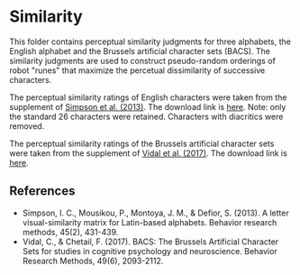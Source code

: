 # Similarity

This folder contains perceptual similarity judgments for three alphabets, the English alphabet and the Brussels artificial character sets (BACS). The similarity judgments are used to construct pseudo-random orderings of robot "runes" that maximize the percetual dissimilarity of successive characters. 

The perceptual similarity ratings of English characters were taken from the supplement of [Simpson et al. (2013)](https://doi.org/10.3758/s13428-012-0271-4). The download link is [here](https://link.springer.com/article/10.3758/s13428-012-0271-4#SecESM1). Note: only the standard 26 characters were retained. Characters with diacritics were removed. 

The perceptual similarity ratings of the Brussels artificial character sets were taken from the supplement of [Vidal et al. (2017)](https://doi.org/10.3758/s13428-016-0844-8). The download link is [here](https://osf.io/gpb8c/).

## References
- Simpson, I. C., Mousikou, P., Montoya, J. M., & Defior, S. (2013). A letter visual-similarity matrix for Latin-based alphabets. Behavior research methods, 45(2), 431-439.
- Vidal, C., & Chetail, F. (2017). BACS: The Brussels Artificial Character Sets for studies in cognitive psychology and neuroscience. Behavior Research Methods, 49(6), 2093-2112.
